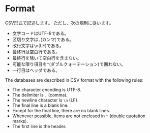 # Format

CSV形式で記述します。
ただし、次の規則に従います。

- 文字コードはUTF-8である。
- 区切り文字は`,`(カンマ)である。
- 改行文字は`\n`(LF)である。
- 最終行は空白行である。
- 最終行を除いて空白行を含まない。
- 可能な限り項目を`"`(ダブルクォーテーション)で囲わない。
- 一行目はヘッダである。

The databases are described in CSV format with the following rules:

- The character encoding is UTF-8.
- The delimiter is `,` (comma).
- The newline character is `\n` (LF).
- The final line is a blank line.
- Except for the final line, there are no blank lines.
- Whenever possible, items are not enclosed in `"` (double quotation marks).
- The first line is the header.
